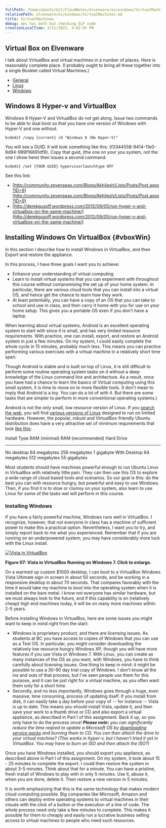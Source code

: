 ```yaml
---
fullPath: /home/ubuntu/Git/CloudNotes/elvenware/os/windows/VirtualMachines.md
relativePath: elvenware/os/windows/VirtualMachines.md
title: VirtualMachines
debug: aec has both but checking ELF code
creationLocalTime: 3/11/2022, 4:02:55 PM
---
```


<!-- toc -->
<!-- tocstop -->

Virtual Box on Elvenware
------------------------

I talk about VirtualBox and virtual machines in a number of places. Here is
reasonably complete place. (I probably ought to bring all these together
into a single Booklet called Virtual Machines.)

-   [General](../../development/cloud/virtualization.html)
-   [Linux](../linux/VirtualBox.html)
-   [Windows](#vboxWin)

Windows 8 Hyper-v and VirtualBox
--------------------------------

Windows 8 Hyper-V and VirtualBox do not get along. Issue two commands to
be able to dual boot so that you have one version of Windows with
Hyper-V and one without.

    bcdedit /copy {current} /d "Windows 8 (No Hyper-V)" 

You will see a GUID. It will look something like this:
{f3344558-9414-11e0-8d94-999f16891df9}. Copy that guid, (the one on your
you system, not the one I show here) then issues a second command:

    bcdedit /set {YOUR GUID} hypervisorlaunchtype OFF 

See this link:

-   [http://community.zevenseas.com/Blogs/Akhilesh/Lists/Posts/Post.aspx?ID=9](http://community.zevenseas.com/Blogs/Akhilesh/Lists/Posts/Post.aspx?ID=9)
-   [http://derekgusoff.wordpress.com/2012/09/05/run-hyper-v-and-virtualbox-on-the-same-machine/](http://derekgusoff.wordpress.com/2012/09/05/run-hyper-v-and-virtualbox-on-the-same-machine/)

Installing Windows On VirtualBox {#vboxWin}
--------------------------------

In this section I describe how to install Windows in VirtualBox, and
then Export and restore the appliance.

In this process, I have three goals I want you to achieve:

-   Enhance your understanding of virtual computing
-   Learn to install virtual systems that you can experiment with
    throughout this course without compromising the set up of your home
    system. In particular, there are various cloud tools that you can
    install into a virtual OS, and hence get the chance to learn how
    they work.
-   At least potentially, you can have a copy of an OS that you can take
    to school and use in class, and then carry it home with you for use
    on your home setup. This gives you a portable OS even if you don't
    have a laptop.

When learning about virtual systems, Android is an excellent operating
system to start with since it is small, and has very limited resource
requirements. With practice, one can install, export, and restore an
Android system in just a few minutes. On my system, I could easily
complete the whole cycle in 15 minutes, probably much less. This means
you can practice performing various exercises with a virtual machine in
a relatively short time span.

Though Android is stable and is built on top of Linux, it is still
difficult to perform some routine operating system tasks on it without a
deep knowledge of the Linux command line and architecture. As a result,
once you have had a chance to learn the basics of Virtual computing
using this small system, it is time to move on to more flexible tools.
(I don't mean to imply that Android is a toy. You can do a lot of with
it. But there are some tasks that are simpler to perform in more
conventional operating systems.)

Android is not the only small, low resource version of Linux. If you
[search the
web](http://www.techradar.com/news/software/operating-systems/10-best-linux-distros-for-2011-704584),
you will find [various versions of Linux](http://distrowatch.com/)
designed to run on limited hardware. However, the popular, robust and
VirtualBox-friendly Ubuntu distribution does have a very attractive set
of minimum requirements that look [like
this](https://help.ubuntu.com/11.10/installation-guide/i386/minimum-hardware-reqts.html):

  Install Type   RAM (minimal)   RAM (recommended)   Hard Drive
  -------------- --------------- ------------------- --------------
  No desktop     64 megabytes    256 megabytes       1 gigabyte
  With Desktop   64 megabytes    512 megabytes       55 gigabytes

Most students should have machines powerful enough to run Ubuntu Linux
in VirtualBox with relatively little pain. They can then use this OS to
explore a wide range of cloud based tools and scenarios. So our goal is
this: do the best you can with resource hungry, but powerful and easy to
use Windows. Then, if you find it is to slow or clumsy on your system,
also learn to use Linux for some of the tasks wel will perform in this
course.

### Installing Windows

If you have a fairly powerful machine, Windows runs well in VirtualBox.
I recognize, however, that not everyone in class has a machine of
sufficient power to make this a practical option. Nevertheless, I want
you to try, and simply report back to me what you experienced. Remember
that if you are running on an underpowered system, you may have
considerably more luck with the Linux install.

[![Vista in VirtualBox](images/VirtualBoxExportAndroid07Smaller.png)](images/VirtualBoxExportAndroid07.png)

**Figure 07: Vista in VirtualBox Running on Windows 7. Click to
enlarge.**

On a warmed up custom \$1000 desktop, I can boot to a VirtualBox Windows
Vista Ultimate sign-in screen in about 50 seconds, and be working in a
responsive desktop in about 70 seconds. That compares favorably with the
time it would take my machine to boot into the operating system when it
is installed on the bare metal. I know not everyone has similar
hardware, but we must always look to the future, and if this capability
is on (relatively cheap) high end machines today, it will be on many
more machines within 2-5 years.

Before installing Windows in VirtualBox, here are some issues you might
want to keep in mind right from the start:

-   Windows is proprietary product, and there are licensing issues. As
    students at BC you have access to copies of Windows that you can use
    as a Test OS. In particular, you might consider downloading the
    relatively low resource hungry Windows XP, though you will have more
    features if you use Vista or Windows 7. With Linux, you can create
    as many instances of the OS as you want, with Windows, you have to
    think carefully about licensing issues. One thing to keep in mind:
    it might be possible to use a 30-90 day trial copy of Windows. I
    don't know all the ins and outs of that process, but I've seen
    people use them for this purpose, and it can be just right for a
    virtual machine, as you often want them only for a short time.
-   Secondly, and no less importantly, Windows goes through a huge, even
    massive, time consuming, process of updating itself. If you install
    from disk, it can easily take a day before your copy of -- for
    instance -- Vista is up to date. This means you should install
    Vista, update it, and then save your work to a thumb drive or CD and
    also export a virtual appliance, as described in Part I of this
    assignment. Back it up, so you only have to do the process once!
    ***Please note:*** *you can significantly reduce the time reqired to
    update a Microsoft OS by [downloading service
    packs](http://windows.microsoft.com/en-US/windows/downloads/service-packs)
    and burning them to CD. You can then attach the drive to your
    virtual machine? (This works in hyper-v, but I haven't tried it yet
    in VirtualBox. You may have to burn an ISO and then attach the
    ISO?)*

Once you have Windows installed, you should export you appliance, as
described above in Part I of this assignment. On my system, it took
about 15 - 25 minutes to complete the export. I could then restore the
system in about 3-5 minutes. Think about that for a minute. You can have
a pristine, fresh install of Windows to play with in only 5 minutes. Use
it, abuse it, when you are done, delete it. Then restore a new version
in 5 minutes.

It is worth emphasizing that this is the same technology that makes
modern cloud computing possible. Big companies like Microsoft, Amazon
and others can deploy entire operating systems to virtual machines in
their clouds with the click of a button or the execution of a line of
code. The whole process need only take a few minutes to complete. This
makes it possible for them to cheaply and easily run a lucrative
business selling access to virtual machines to people who need such
resources.
